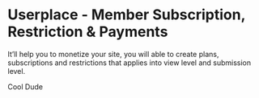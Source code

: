 # Userplace - Member Subscription, Restriction & Payments

It’ll help you to monetize your site, you will able to create plans, subscriptions and restrictions that applies into view level and submission level.



Cool Dude

